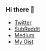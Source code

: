 ### Hi there 👋

* [Twitter](https://twitter.com/burpOverflow)
* [SubReddit](https://www.reddit.com/r/burpOverflow/)
* [Medium](https://burpoverflow.medium.com/)
* [My Gist](https://gist.github.com/burpOverflow)

<!--
**burpOverflow/burpOverflow** is a ✨ _special_ ✨ repository because its `README.md` (this file) appears on your GitHub profile.

Here are some ideas to get you started:

- 🔭 I’m currently working on ...
- 🌱 I’m currently learning ...
- 👯 I’m looking to collaborate on ...
- 🤔 I’m looking for help with ...
- 💬 Ask me about ...
- 📫 How to reach me: ...
- 😄 Pronouns: ...
- ⚡ Fun fact: ...
-->
